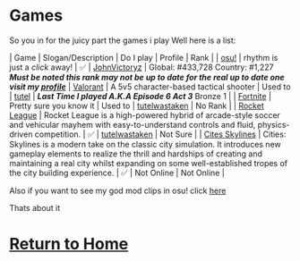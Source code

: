# Games

So you in for the juicy part the games i play
Well here is a list:

| Game | Slogan/Description | Do I play | Profile | Rank |
| [osu!](https://osu.ppy.sh) | rhythm is just a *click* away! | ✅ | [JohnVictoryz](https://osu.ppy.sh/users/26089745) | Global: #433,728 Country: #1,227 ***Must be noted this rank may not be up to date for the real up to date one visit my [profile](https://osu.ppy.sh/users/26089745)***
| [Valorant](https://playvalorant.com/) | A 5v5 character-based tactical shooter | Used to | [tutel](https://tracker.gg/valorant/profile/riot/MAKOK%20tutel%23MAKOK/overview) | ***Last Time I played A.K.A Episode 6 Act 3*** Bronze 1 |
| [Fortnite](https://www.fortnite.com/) | Pretty sure you know it | Used to | [tutelwastaken](https://fortnitetracker.com/profile/all/tutelwastaken) | No Rank |
| [Rocket League](https://www.rocketleague.com/) | Rocket League is a high-powered hybrid of arcade-style soccer and vehicular mayhem with easy-to-understand controls and fluid, physics-driven competition. | ✅ | [tutelwastaken](https://rocketleague.tracker.network/rocket-league/profile/epic/tutelwastaken/overview) | Not Sure |
| [Cites Skylines](https://www.paradoxinteractive.com/games/cities-skylines/about) | Cities: Skylines is a modern take on the classic city simulation. It introduces new gameplay elements to realize the thrill and hardships of creating and maintaining a real city whilst expanding on some well-established tropes of the city building experience. | ✅ | Not Online | Not Online |

Also if you want to see my god mod clips in osu! click [here](https://drive.google.com/drive/folders/1-69E-MQ040lMu-vidbvz11Tcn4TN7JF_?usp=sharing)

Thats about it

# [Return to Home](index.md)
